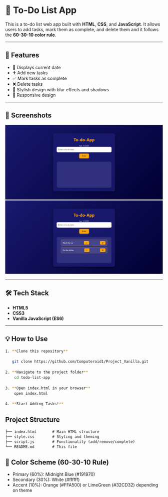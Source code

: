 # 📝 To-Do List App

This is a to-do list web app built with **HTML**, **CSS**, and **JavaScript**. It allows users to add tasks, mark them as complete, and delete them and it follows the **60-30-10 color rule**.

---

## 🚀 Features

- 📅 Displays current date
- ➕ Add new tasks
- ✅ Mark tasks as complete
- ❌ Delete tasks
- 🎨 Stylish design with blur effects and shadows
- 📱 Responsive design

---

## 📸 Screenshots

![To-do App Screenshot](image.png)
![To-do App Screenshot](image-1.png)

---

## 🛠️ Tech Stack

- **HTML5**
- **CSS3**
- **Vanilla JavaScript (ES6)**

---

## 💡 How to Use
```bash
1. **Clone this repository**
   
   git clone https://github.com/Computeroid1/Project_Vanilla.git

2. **Navigate to the project folder**
    cd todo-list-app

3. **Open index.html in your browser**
    open index.html

4. **Start Adding Tasks!**
```

##  Project Structure
    ├── index.html       # Main HTML structure
    ├── style.css        # Styling and theming
    ├── script.js        # Functionality (add/remove/complete)
    └── README.md        # This file

## 🎨 Color Scheme (60-30-10 Rule)
- Primary (60%): Midnight Blue (#191970)
- Secondary (30%): White (#ffffff)
- Accent (10%): Orange (#FFA500) or LimeGreen (#32CD32) depending on theme